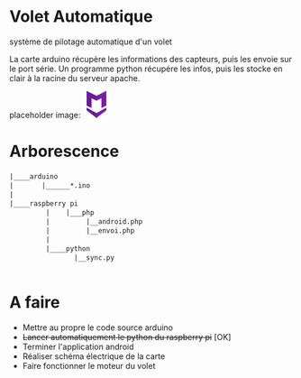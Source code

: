 # Volet Automatique
système de pilotage automatique d'un volet

La carte arduino récupère les informations des capteurs, puis les envoie sur le port série.
Un programme python récupére les infos, puis les stocke en clair à la racine du serveur apache.

placeholder image: 
![alt text](https://github.com/adam-p/markdown-here/raw/master/src/common/images/icon48.png "Logo Title Text 1")


# Arborescence
```text
|____arduino
|       |______*.ino
|
|____raspberry pi
         |    |___php
         |         |__android.php
         |         |__envoi.php      
         |
         |____python
                |__sync.py
      
```    
          
# A faire
* Mettre au propre le code source arduino
* ~~Lancer automatiquement le python du raspberry pi~~ [OK]
* Terminer l'application android
* Réaliser schéma électrique de la carte
* Faire fonctionner le moteur du volet
